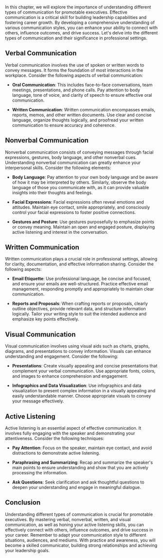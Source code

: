 
In this chapter, we will explore the importance of understanding different types of communication for promotable executives. Effective communication is a critical skill for building leadership capabilities and fostering career growth. By developing a comprehensive understanding of various communication styles, you can enhance your ability to connect with others, influence outcomes, and drive success. Let's delve into the different types of communication and their significance in professional settings.

Verbal Communication
--------------------

Verbal communication involves the use of spoken or written words to convey messages. It forms the foundation of most interactions in the workplace. Consider the following aspects of verbal communication:

* **Oral Communication**: This includes face-to-face conversations, team meetings, presentations, and phone calls. Pay attention to body language, tone of voice, and clarity of speech to ensure effective oral communication.

* **Written Communication**: Written communication encompasses emails, reports, memos, and other written documents. Use clear and concise language, organize thoughts logically, and proofread your written communication to ensure accuracy and coherence.

Nonverbal Communication
-----------------------

Nonverbal communication consists of conveying messages through facial expressions, gestures, body language, and other nonverbal cues. Understanding nonverbal communication can greatly enhance your interpersonal skills. Consider the following elements:

* **Body Language**: Pay attention to your own body language and be aware of how it may be interpreted by others. Similarly, observe the body language of those you communicate with, as it can provide valuable insights into their thoughts and feelings.

* **Facial Expressions**: Facial expressions often reveal emotions and attitudes. Maintain eye contact, smile appropriately, and consciously control your facial expressions to foster positive connections.

* **Gestures and Posture**: Use gestures purposefully to emphasize points or convey meaning. Maintain an open and engaged posture, displaying active listening and interest in the conversation.

Written Communication
---------------------

Written communication plays a crucial role in professional settings, allowing for clarity, documentation, and effective information sharing. Consider the following aspects:

* **Email Etiquette**: Use professional language, be concise and focused, and ensure your emails are well-structured. Practice effective email management, responding promptly and appropriately to maintain clear communication.

* **Reports and Proposals**: When crafting reports or proposals, clearly outline objectives, provide relevant data, and structure information logically. Tailor your writing style to suit the intended audience and emphasize key points effectively.

Visual Communication
--------------------

Visual communication involves using visual aids such as charts, graphs, diagrams, and presentations to convey information. Visuals can enhance understanding and engagement. Consider the following:

* **Presentations**: Create visually appealing and concise presentations that complement your verbal communication. Use appropriate fonts, colors, and images to enhance comprehension and engagement.

* **Infographics and Data Visualization**: Use infographics and data visualization to present complex information in a visually appealing and easily understandable manner. Choose appropriate visuals to convey your message effectively.

Active Listening
----------------

Active listening is an essential aspect of effective communication. It involves fully engaging with the speaker and demonstrating your attentiveness. Consider the following techniques:

* **Pay Attention**: Focus on the speaker, maintain eye contact, and avoid distractions to demonstrate active listening.

* **Paraphrasing and Summarizing**: Recap and summarize the speaker's main points to ensure understanding and show that you are actively processing the information.

* **Ask Questions**: Seek clarification and ask thoughtful questions to deepen your understanding and engage in meaningful dialogue.

Conclusion
----------

Understanding different types of communication is crucial for promotable executives. By mastering verbal, nonverbal, written, and visual communication, as well as honing your active listening skills, you can effectively connect with others, influence outcomes, and drive success in your career. Remember to adapt your communication style to different situations, audiences, and mediums. With practice and awareness, you will become a skilled communicator, building strong relationships and achieving your leadership goals.
